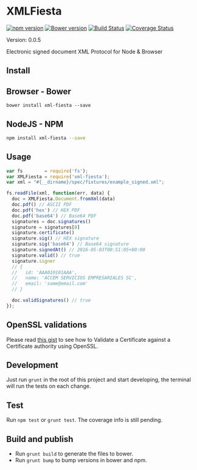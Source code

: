 # XMLFiesta

[![npm version][npm-image]][npm-url]
[![Bower version][bower-image]][bower-url]
[![Build Status][travis-image]][travis-url]
[![Coverage Status][coveralls-image]][coveralls-url]

Version: 0.0.5

Electronic signed document XML Protocol for Node & Browser

## Install

## Browser - Bower

```
bower install xml-fiesta --save
```

## NodeJS - NPM

```bash
npm install xml-fiesta --save
```

## Usage

```javascript
var fs        = require('fs');
var XMLFiesta = require('xml-fiesta');
var xml = "#{__dirname}/spec/fixtures/example_signed.xml";

fs.readFile(xml, function(err, data) {
  doc = XMLFiesta.Document.fromXml(data)
  doc.pdf() // ASCII PDF
  doc.pdf('hex') // HEX PDF
  doc.pdf('base64') // Base64 PDF
  signatures = doc.signatures()
  signature = signatures[0]
  signature.certificate()
  signature.sig() // HEX signature
  signature.sig('base64') // Base64 signature
  signature.signedAt() // 2016-05-03T00:51:05+00:00
  signature.valid() // true
  signature.signer
  // {
  //   id: 'AAA010101AAA',
  //   name: 'ACCEM SERVICIOS EMPRESARIALES SC',
  //   email: 'some@email.com'
  // }

  doc.validSignatures() // true
});

```

## OpenSSL validations

Please read [this gist](https://gist.github.com/genaromadrid/9075d315e949fb4b3760db5c36c9a8ca) to see how to Validate a Certificate against a Certificate authority using OpenSSL.

## Development

Just run `grunt` in the root of this project and start developing, the terminal will run the tests on each change.

## Test

Run `npm test` or `grunt test`. The coverage info is still pending.

## Build and publish

- Run `grunt build` to generate the files to bower.
- Run `grunt bump` to bump versions in bower and npm.

[npm-url]: https://badge.fury.io/js/xml-fiesta
[npm-image]: https://badge.fury.io/js/xml-fiesta.svg

[bower-image]: https://badge.fury.io/bo/xml-fiesta.svg
[bower-url]: https://badge.fury.io/bo/xml-fiesta

[travis-image]: https://travis-ci.org/Mifiel/xml-fiesta-js.svg?branch=master
[travis-url]: https://travis-ci.org/Mifiel/xml-fiesta-js

[coveralls-image]: https://coveralls.io/repos/github/Mifiel/xml-fiesta-js/badge.svg?branch=master
[coveralls-url]: https://coveralls.io/github/Mifiel/xml-fiesta-js?branch=master
